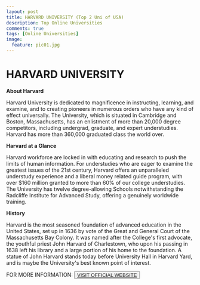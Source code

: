 ```yaml
---
layout: post
title: HARVARD UNIVERSITY (Top 2 Uni of USA)
description: Top Online Universities
comments: true
tags: [Online Universities]
image:
  feature: pic01.jpg
---
```

# HARVARD UNIVERSITY #

**About Harvard**

Harvard University is dedicated to magnificence in instructing, learning, and examine, and to creating pioneers in numerous orders who have any kind of effect universally. The University, which is situated in Cambridge and Boston, Massachusetts, has an enlistment of more than 20,000 degree competitors, including undergrad, graduate, and expert understudies. Harvard has more than 360,000 graduated class the world over.

**Harvard at a Glance**

Harvard workforce are locked in with educating and research to push the limits of human information. For understudies who are eager to examine the greatest issues of the 21st century, Harvard offers an unparalleled understudy experience and a liberal money related guide program, with over $160 million granted to more than 60% of our college understudies. The University has twelve degree-allowing Schools notwithstanding the Radcliffe Institute for Advanced Study, offering a genuinely worldwide training.

**History**

Harvard is the most seasoned foundation of advanced education in the United States, set up in 1636 by vote of the Great and General Court of the Massachusetts Bay Colony. It was named after the College's first advocate, the youthful priest John Harvard of Charlestown, who upon his passing in 1638 left his library and a large portion of his home to the foundation. A statue of John Harvard stands today before University Hall in Harvard Yard, and is maybe the University's best known point of interest.

FOR MORE INFORMATION:
<button><a href="http://www.harvard.edu/">VISIT OFFICIAL WEBSITE</a></button>


